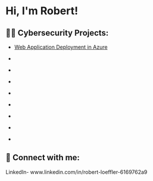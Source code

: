 <h1>Hi, I'm Robert! 
<h2>👨‍💻 Cybersecurity Projects:</h2>


  - [Web Application Deployment in Azure](https://github.com/RJLoeffler/WebApplication.git)

  - [](https://github.com/joshmadakor1/4chan-Image-Analysis-Middleware-C964) 

  - [](https://github.com/joshmadakor1/Sentinel-Lab)
  - [](https://github.com/joshmadakor1/Jwipe.PowerShell)
  - [](https://github.com/joshmadakor1/AD_PS)
  - [](https://github.com/joshmadakor1/PowerShell-Integrity-FIM)

  - [](https://github.com/joshmadakor1/EncrypterPOC)
  - [](https://github.com/joshmadakor1/DecrypterPOC)
  - [](https://github.com/joshmadakor1/Key-Logger-With-Email)




<h2> 🤳 Connect with me:</h2>
LinkedIn- www.linkedin.com/in/robert-loeffler-6169762a9

